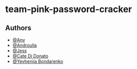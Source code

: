 # team-pink-password-cracker


## Authors

- [@Any](https://github.com/amyt-code)
- [@Androulla](https://github.com/n1ght0wl)
- [@Jess](https://github.com/jeslyw)
- [@Cate Di Donato]()
- [@Yevheniia Bondarenko]()
